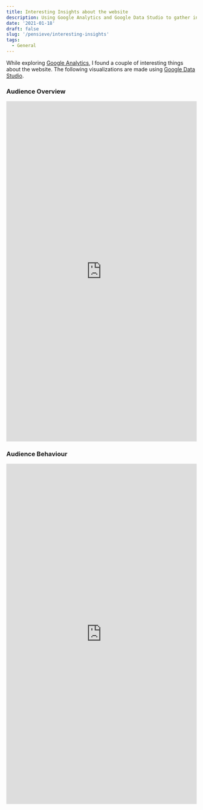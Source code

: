 ```yaml
---
title: Interesting Insights about the website
description: Using Google Analytics and Google Data Studio to gather interesting info about my website.
date: '2021-01-18'
draft: false
slug: '/pensieve/interesting-insights'
tags:
  - General
---
```


While exploring [Google Analytics](https://analytics.google.com/analytics/web/#/), I found a couple of interesting things about the website. The following visualizations are made using [Google Data Studio](https://datastudio.google.com/u/0/navigation/reporting).

### Audience Overview

<iframe width="100%" height="900" src="https://datastudio.google.com/embed/reporting/ae5839ef-586d-4113-b551-8cb5a887eca0/page/tWDGB" frameborder="0" style="border:0" allowfullscreen></iframe>

### Audience Behaviour

<iframe width="100%" height="900" src="https://datastudio.google.com/embed/reporting/e418a783-c4dc-4369-a487-09241fbaebf5/page/4VDGB" frameborder="0" style="border:0" allowfullscreen></iframe>
